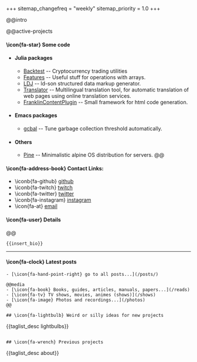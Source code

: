 +++
sitemap_changefreq = "weekly"
sitemap_priority = 1.0
+++

@@intro

@@active-projects
#### \icon{fa-star} Some code
- #### Julia packages
  - [Backtest](https://github.com/untoreh/Backtest.jl) -- Cryptocurrency trading utilities
  - [Features](https://github.com/untoreh/Features.jl) -- Useful stuff for operations with arrays.
  - [LDJ](https://github.com/untoreh/LDJ.jl) -- ld-son structured data markup generator.
  - [Translator](https://github.com/untoreh/Translator.jl) -- Multilingual translation tool, for automatic translation of web pages using online translation services.
  - [FranklinContentPlugin](https://github.com/untoreh/FranklinContent.jl) -- Small framework for html code generation.
- #### Emacs packages
  - [gcbal](https://github.com/untoreh/gcbal.el) -- Tune garbage collection threshold automatically.
- #### Others
  - [Pine](https://github.com/untoreh/pine) -- Minimalistic alpine OS distribution for servers.
@@

#### \icon{fa-address-book} Contact Links:

- \iconb{fa-github} [github](https://github.com/untoreh)
- \iconb{fa-twitch} [twitch](https://twitch.tv/untoreh)
- \iconb{fa-twitter} [twitter](https://twitter.com/@untoreh)
- \iconb{fa-instagram} [instagram](https://instagram.com/untoreh)
- \icon{fa-at} [email](mailto:contact@unto.re)

#### \icon{fa-user} Details

@@

~~~
{{insert_bio}}
~~~

---

#### \icon{fa-clock} Latest posts
~~~{{recent_posts 3}}~~~
- [\icon{fa-hand-point-right} go to all posts...](/posts/)

@@media
- [\icon{fa-book} Books, guides, articles, manuals, papers...](/reads)
- [\icon{fa-tv} TV shows, movies, animes (shows)](/shows)
- [\icon{fa-image} Photos and recordings...](/photos)
@@

## \icon{fa-lightbulb} Weird or silly ideas for new projects
~~~
{{taglist_desc lightbulbs}}
~~~

## \icon{fa-wrench} Previous projects
~~~
{{taglist_desc about}}
~~~
